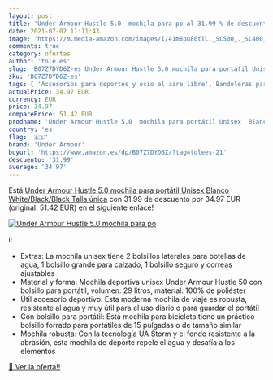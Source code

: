 ```yaml
---
layout: post
title: 'Under Armour Hustle 5.0  mochila para po al 31.99 % de descuento'
date: 2021-07-02 11:11:43
image: 'https://m.media-amazon.com/images/I/41m8pu80tTL._SL500_._SL400_.jpg'
comments: true
category: ofertas
author: 'tole.es'
slug: 'B07Z7DYD6Z-es Under Armour Hustle 5.0 mochila para portátil Unisex...'
sku: 'B07Z7DYD6Z-es'
tags: [ 'Accesorios para deportes y ocio al aire libre','Bandoleras para el gimnasio','Bolsas de gimnasia','Deportes y aire libre','mochila','under armour', ]
actualPrice: 34.97 EUR
currency: EUR
price: 34.97
comparePrice: 51.42 EUR
prodname: 'Under Armour Hustle 5.0  mochila para portátil Unisex  Blanco  White/Black/Black   Talla única'
country: 'es'
flag: '🇪🇸'
brand: 'Under Armour'
buyurl: 'https://www.amazon.es/dp/B07Z7DYD6Z/?tag=tolees-21'
descuento: '31.99'
average: '34.97'
---
```


Está [Under Armour Hustle 5.0  mochila para portátil Unisex  Blanco  White/Black/Black   Talla única](https://www.amazon.es/dp/B07Z7DYD6Z/?tag=tolees-21) con 31.99 de descuento por 34.97 EUR (original: 51.42 EUR) en el siguiente enlace!

[![Under Armour Hustle 5.0  mochila para po](https://m.media-amazon.com/images/I/41m8pu80tTL._SL500_._SL400_.jpg)](https://www.amazon.es/dp/B07Z7DYD6Z/?tag=tolees-21)

ℹ️:

- Extras: La mochila unisex tiene 2 bolsillos laterales para botellas de agua, 1 bolsillo grande para calzado, 1 bolsillo seguro y correas ajustables
- Material y forma: Mochila deportiva unisex Under Armour Hustle 50 con bolsillo para portátil, volumen: 29 litros, material: 100% de poliéster
- Útil accesorio deportivo: Esta moderna mochila de viaje es robusta, resistente al agua y muy útil para el uso diario o para guardar el portátil
- Con bolsillo para portátil: Esta mochila para bicicleta tiene un práctico bolsillo forrado para portátiles de 15 pulgadas o de tamaño similar
- Mochila robusta: Con la tecnología UA Storm y el fondo resistente a la abrasión, esta mochila de deporte repele el agua y desafía a los elementos

[🛒 Ver la oferta!!](https://www.amazon.es/dp/B07Z7DYD6Z/?tag=tolees-21)
